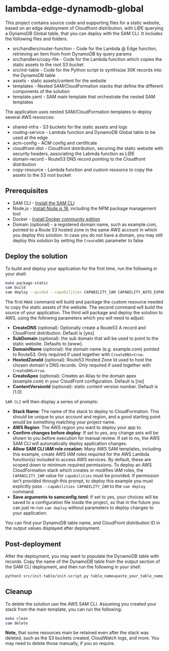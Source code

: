 # lambda-edge-dynamodb-global

This project contains source code and supporting files for a static website, based on an edge deployment of Cloudfront distribution, with L@E querying a DynamoDB Global table, that you can deploy with the SAM CLI. It includes the following files and folders.

- src/handlers/router-function - Code for the Lambda @ Edge function, retrieving an item from from DynamoDB by query params 
- src/handlers/copy-file - Code for the Lambda function which copies the static assets to the root S3 bucket
- src/init-table - Code for the Python script to synthisize 30K records into the DynamoDB table 
- assets - static assets/content for the website
- templates - Nested SAM/CloudFormation stacks that define the different components of the solution
- template.yaml - SAM main template that orchestrate the nested SAM templates

The application uses nested SAM/CloudFormation templates to deploy several AWS resources:
- shared-infra - S3 buckets for the static assets and logs
- routing-service - Lambda function and DynamoDB Global table to be used at the edge
- acm-config - ACM config and certificate 
- cloudfront-dist - Cloudfront distribution, securing the static website with security headers, associating the Labmda function as L@E
- domain-record - Route53 DNS record pointing to the Cloudfront distribution
- copy-resource - Lambda function and custom resource to copy the assets to the S3 root bucket

## Prerequisites
* SAM CLI - [Install the SAM CLI](https://docs.aws.amazon.com/serverless-application-model/latest/developerguide/serverless-sam-cli-install.html)
* Node.js - [Install Node.js 18](https://nodejs.org/en/), including the NPM package management tool
* Docker - [Install Docker community edition](https://hub.docker.com/search/?type=edition&offering=community)
* Domain (optional) - a registered domain name, such as example.com, pointed to a Route 53 hosted zone in the same AWS account in which you deploy this solution. In case you do not have a domain, you may still deploy this solution by setting the `CreateDNS` parameter to false

## Deploy the solution

To build and deploy your application for the first time, run the following in your shell:

```bash
make package-static
sam build
sam deploy --guided --capabilities CAPABILITY_IAM CAPABILITY_AUTO_EXPAND --parameter-overrides ParameterKey=SubDomain,ParameterValue=www ParameterKey=DomainName,ParameterValue=example.com ParameterKey=HostedZoneId,ParameterValue=ZZZZZZZZZ ParameterKey=CreateApex,ParameterValue=no ParameterKey=CreateDNS,ParameterValue=yes
```

The first `MAKE` command will build and package the custom resource needed to copy the static assets of the website.
The second command will build the source of your application. The third will package and deploy the solution to AWS, using the following parameters which you will need to adjust:

* **CreateDNS** (optional): Optionally create a Route53 A record and CloudFront distribution. Default is [yes]
* **SubDomain** (optional): the sub domain that will be used to point to the static website. Defaults to [www]. 
* **DomainName** (optional): the domain name (e.g. example.com) pointed to Route53. Only required if used together with `CreateDNS=true`.
* **HostedZoneId** (optional): Route53 Hosted Zone Id used to host the chosen domain's DNS records. Only required if used together with `CreateDNS=true`.
* **CreateApex** (optional): Creates an Alias to the domain apex (example.com) in your CloudFront configuration. Default is [no]
* **ContentVersionId** (optional): static content version number. Default is [1.0]

`SAM CLI` will then display a series of prompts:

* **Stack Name**: The name of the stack to deploy to CloudFormation. This should be unique to your account and region, and a good starting point would be something matching your project name.
* **AWS Region**: The AWS region you want to deploy your app to.
* **Confirm changes before deploy**: If set to yes, any change sets will be shown to you before execution for manual review. If set to no, the AWS SAM CLI will automatically deploy application changes.
* **Allow SAM CLI IAM role creation**: Many AWS SAM templates, including this example, create AWS IAM roles required for the AWS Lambda function(s) included to access AWS services. By default, these are scoped down to minimum required permissions. To deploy an AWS CloudFormation stack which creates or modifies IAM roles, the `CAPABILITY_IAM` value for `capabilities` must be provided. If permission isn't provided through this prompt, to deploy this example you must explicitly pass `--capabilities CAPABILITY_IAM` to the `sam deploy` command.
* **Save arguments to samconfig.toml**: If set to yes, your choices will be saved to a configuration file inside the project, so that in the future you can just re-run `sam deploy` without parameters to deploy changes to your application.

You can find your DynamoDB table name, and CloudFront distribution ID in the output values displayed after deployment.

## Post-deployment

After the deployment, you may want to populate the DynamoDB table with records. Copy the name of the DynamoDB table from the output section of the SAM CLI deployment, and then run the following in your shell:

```bash
python3 src/init-table/init-script.py table_name=paste_your_table_name_here
```

## Cleanup

To delete the solution use the AWS SAM CLI. Assuming you created your stack from the main template, you can run the following:

```bash
make clean
sam delete
```

 **Note,** that some resources main be retained even after the stack was deleted, such as the S3 buckets created, CloudWatch logs, and more. You may need to delete those manually, if you so require.